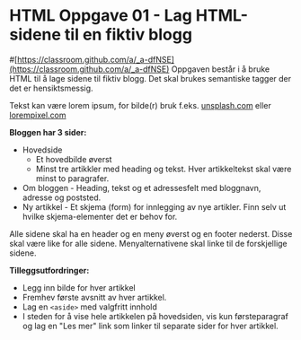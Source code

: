 # HTML Oppgave 01 - Lag HTML-sidene til en fiktiv blogg
#[https://classroom.github.com/a/_a-dfNSE](https://classroom.github.com/a/_a-dfNSE)
Oppgaven består i å bruke HTML til å lage sidene til fiktiv blogg. Det skal brukes semantiske tagger der det er hensiktsmessig.

Tekst kan være lorem ipsum, for bilde(r) bruk f.eks. [unsplash.com](https://unsplash.com/) eller [lorempixel.com](http://lorempixel.com/)

**Bloggen har 3 sider:**
* Hovedside 
  * Et hovedbilde øverst
  * Minst tre artikkler med heading og tekst. Hver artikkeltekst skal være minst to paragrafer.
* Om bloggen - Heading, tekst og et adressesfelt med bloggnavn, adresse og poststed.
* Ny artikkel - Et skjema (form) for innlegging av nye artikler. Finn selv ut hvilke skjema-elementer det er behov for.

Alle sidene skal ha en header og en meny øverst og en footer nederst. Disse skal være like for alle sidene. Menyalternativene skal linke til de forskjellige sidene.

**Tilleggsutfordringer:**
* Legg inn bilde for hver artikkel
* Fremhev første avsnitt av hver artikkel.
* Lag en `<aside>` med valgfritt innhold
* I steden for å vise hele artikkelen på hovedsiden, vis kun førsteparagraf og lag en "Les mer" link som linker til separate sider for hver artikkel.
